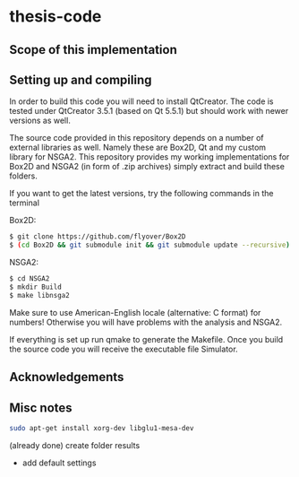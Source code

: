 # thesis-code

## Scope of this implementation

## Setting up and compiling

In order to build this code you will need to install QtCreator. The code is tested under QtCreator 3.5.1 (based on Qt 5.5.1) but should work with newer versions as well.

The source code provided in this repository depends on a number of external libraries as well. Namely these are Box2D, Qt and my custom library for NSGA2. This repository provides my working implementations for Box2D and NSGA2 (in form of .zip archives) simply extract and build these folders.

If you want to get the latest versions, try the following commands in the terminal

Box2D:

```sh
$ git clone https://github.com/flyover/Box2D
$ (cd Box2D && git submodule init && git submodule update --recursive)
```

NSGA2:

```sh
$ cd NSGA2
$ mkdir Build
$ make libnsga2
```

Make sure to use American-English locale (alternative: C format) for numbers! Otherwise you will have problems with the analysis and NSGA2.

If everything is set up run qmake to generate the Makefile. Once you build the source code you will receive the executable file Simulator.

## Acknowledgements


## Misc notes

```sh
sudo apt-get install xorg-dev libglu1-mesa-dev
```

(already done)
create folder results
- add default settings


